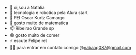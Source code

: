 - 👋 oi,sou a Natalia 
- 👀 tecnologia e robotica pela Alura start
- 🌱 PEI Oscar Kurtz Camargo
- 💞️ gosto muito de matematica 
- 📫 Ribeirao Grande sp 
- 😄 gosto muito de comer 
- ⚡ escute Felipe ret
- ✌🏻 para entrar em contato comigo @nabaaq087@gmail.com

<!---
nabaaq1909/nabaaq1909 is a ✨ special ✨ repository because its `README.md` (this file) appears on your GitHub profile.
You can click the Preview link to take a look at your changes.
--->
